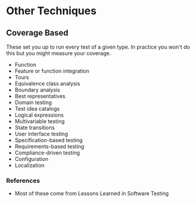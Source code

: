 # Other Techniques

## Coverage Based
These set you up to run every test of a given type. In practice you won't do this but you might measure your coverage.

- Function
- Feature or function integration
- Tours
- Equivalence class analysis
- Boundary analysis
- Best representatives
- Domain testing
- Test idea catalogs
- Logical expressions
- Multivariable testing
- State transitions
- User interface testing
- Specification-based testing
- Requirements-based testing
- Compliance-driven testing
- Configuration
- Localization



### References

- Most of these come from Lessons Learned in Software Testing
